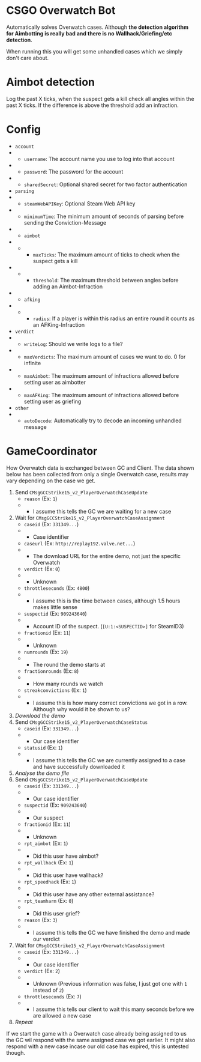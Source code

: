 # CSGO Overwatch Bot

Automatically solves Overwatch cases. Although **the detection algorithm for Aimbotting is really bad and there is no Wallhack/Griefing/etc detection**.

When running this you will get some unhandled cases which we simply don't care about.

# Aimbot detection

Log the past X ticks, when the suspect gets a kill check all angles within the past X ticks. If the difference is above the threshold add an infraction.

# Config

- `account`
- - `username`: The account name you use to log into that account
- - `password`: The password for the account
- - `sharedSecret`: Optional shared secret for two factor authentication
- `parsing`
- - `steamWebAPIKey`: Optional Steam Web API key
- - `minimumTime`: The minimum amount of seconds of parsing before sending the Conviction-Message
- - `aimbot`
- - - `maxTicks`: The maximum amount of ticks to check when the suspect gets a kill
- - - `threshold`: The maximum threshold between angles before adding an Aimbot-Infraction
- - `afking`
- - - `radius`: If a player is within this radius an entire round it counts as an AFKing-Infraction
- `verdict`
- - `writeLog`: Should we write logs to a file?
- - `maxVerdicts`: The maximum amount of cases we want to do. 0 for infinite
- - `maxAimbot`: The maximum amount of infractions allowed before setting user as aimbotter
- - `maxAFKing`: The maximum amount of infractions allowed before setting user as griefing
- `other`
- - `autoDecode`: Automatically try to decode an incoming unhandled message

# GameCoordinator

How Overwatch data is exchanged between GC and Client. The data shown below has been collected from only a single Overwatch case, results may vary depending on the case we get.

1. Send `CMsgGCCStrike15_v2_PlayerOverwatchCaseUpdate`
   - `reason` (Ex: `1`)
   - - I assume this tells the GC we are waiting for a new case
2. Wait for `CMsgGCCStrike15_v2_PlayerOverwatchCaseAssignment`
   - `caseid` (Ex: `331349...`)
   - - Case identifier
   - `caseurl` (Ex: `http://replay192.valve.net...`)
   - - The download URL for the entire demo, not just the specific Overwatch
   - `verdict` (Ex: `0`)
   - - Unknown
   - `throttleseconds` (Ex: `4800`)
   - - I assume this is the time between cases, although 1.5 hours makes little sense
   - `suspectid` (Ex: `909243640`)
   - - Account ID of the suspect. (`[U:1:<SUSPECTID>]` for SteamID3)
   - `fractionid` (Ex: `11`)
   - - Unknown
   - `numrounds` (Ex: `19`)
   - - The round the demo starts at
   - `fractionrounds` (Ex: `8`)
   - - How many rounds we watch
   - `streakconvictions` (Ex: `1`)
   - - I assume this is how many correct convictions we got in a row. Although why would it be shown to us?
3. *Download the demo*
4. Send `CMsgGCCStrike15_v2_PlayerOverwatchCaseStatus`
   - `caseid` (Ex: `331349...`)
   - - Our case identifier
   - `statusid` (Ex: `1`)
   - - I assume this tells the GC we are currently assigned to a case and have successfully downloaded it
5. *Analyse the demo file*
6. Send `CMsgGCCStrike15_v2_PlayerOverwatchCaseUpdate`
   - `caseid` (Ex: `331349...`)
   - - Our case identifier
   - `suspectid` (Ex: `909243640`)
   - - Our suspect
   - `fractionid` (Ex: `11`)
   - - Unknown
   - `rpt_aimbot` (Ex: `1`)
   - - Did this user have aimbot?
   - `rpt_wallhack` (Ex: `1`)
   - - Did this user have wallhack?
   - `rpt_speedhack` (Ex: `1`)
   - - Did this user have any other external assistance?
   - `rpt_teamharm` (Ex: `0`)
   - - Did this user grief?
   - `reason` (Ex: `3`)
   - - I assume this tells the GC we have finished the demo and made our verdict
7. Wait for `CMsgGCCStrike15_v2_PlayerOverwatchCaseAssignment`
   - `caseid` (Ex: `331349...`)
   - - Our case identifier
   - `verdict` (Ex: `2`)
   - - Unknown (Previous information was false, I just got one with `1` instead of `2`)
   - `throttleseconds` (Ex: `7`)
   - - I assume this tells our client to wait this many seconds before we are allowed a new case
8. *Repeat*

If we start the game with a Overwatch case already being assigned to us the GC wil respond with the same assigned case we got earlier. It might also respond with a new case incase our old case has expired, this is untested though.
